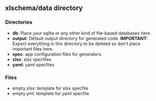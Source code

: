 
## xlschema/data directory

### Directories
- **db**: Place your sqlite or any other kind of file-based databases here.
- **output**: Default output directory for generated code. **IMPORTANT:** Expect everything in this directory to be deleted so don't place important files here.
- **spec**: app configuration files for generators
- **xlsx**: xlsx specfiles
- **yaml**: yaml specfiles


### Files
- empty.xlsx: template for xlsx specfile
- empty.yml: template for yaml specfile
